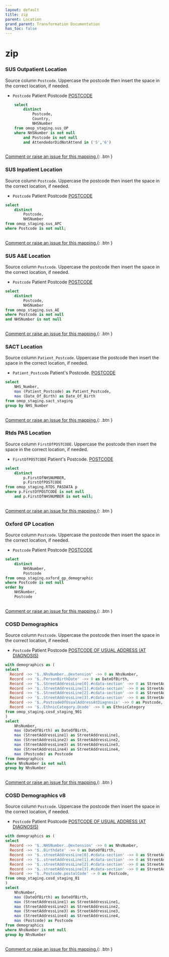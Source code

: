 ```yaml
---
layout: default
title: zip
parent: Location
grand_parent: Transformation Documentation
has_toc: false
---
```

# zip
### SUS Outpatient Location
Source column  `Postcode`.
Uppercase the postcode then insert the space in the correct location, if needed.

* `Postcode` Patient Postcode [POSTCODE]()

```sql
	select
		distinct
			Postcode,
			Country,
			NHSNumber
	from omop_staging.sus_OP
	where NHSNumber is not null
		and Postcode is not null
		and AttendedorDidNotAttend in ('5','6')
	
```


[Comment or raise an issue for this mapping.](https://github.com/answerdigital/oxford-omop-data-mapper/issues/new?title=OMOP%20Location%20table%20zip%20field%20SUS%20Outpatient%20Location%20mapping){: .btn }
### SUS Inpatient Location
Source column  `Postcode`.
Uppercase the postcode then insert the space in the correct location, if needed.

* `Postcode` Patient Postcode [POSTCODE]()

```sql
select
	distinct
		Postcode,
		NHSNumber
from omop_staging.sus_APC
where Postcode is not null;
	
```


[Comment or raise an issue for this mapping.](https://github.com/answerdigital/oxford-omop-data-mapper/issues/new?title=OMOP%20Location%20table%20zip%20field%20SUS%20Inpatient%20Location%20mapping){: .btn }
### SUS A&E Location
Source column  `Postcode`.
Uppercase the postcode then insert the space in the correct location, if needed.

* `Postcode` Patient Postcode [POSTCODE]()

```sql
select
	distinct
		Postcode,
		NHSNumber
from omop_staging.sus_AE
where Postcode is not null
and NHSNumber is not null
	
```


[Comment or raise an issue for this mapping.](https://github.com/answerdigital/oxford-omop-data-mapper/issues/new?title=OMOP%20Location%20table%20zip%20field%20SUS%20A&E%20Location%20mapping){: .btn }
### SACT Location
Source column  `Patient_Postcode`.
Uppercase the postcode then insert the space in the correct location, if needed.

* `Patient_Postcode` Patient's Postcode. [POSTCODE]()

```sql
select
	NHS_Number,
	max (Patient_Postcode) as Patient_Postcode,
	max (Date_Of_Birth) as Date_Of_Birth
from omop_staging.sact_staging
group by NHS_Number
	
```


[Comment or raise an issue for this mapping.](https://github.com/answerdigital/oxford-omop-data-mapper/issues/new?title=OMOP%20Location%20table%20zip%20field%20SACT%20Location%20mapping){: .btn }
### Rtds PAS Location
Source column  `FirstOfPOSTCODE`.
Uppercase the postcode then insert the space in the correct location, if needed.

* `FirstOfPOSTCODE` Patient's Postcode. [POSTCODE]()

```sql
select
	distinct
		p.FirstOfNHSNUMBER,
		p.FirstOfPOSTCODE
from omop_staging.RTDS_PASDATA p
where p.FirstOfPOSTCODE is not null
	and p.FirstOfNHSNUMBER is not null;
	
```


[Comment or raise an issue for this mapping.](https://github.com/answerdigital/oxford-omop-data-mapper/issues/new?title=OMOP%20Location%20table%20zip%20field%20Rtds%20PAS%20Location%20mapping){: .btn }
### Oxford GP Location
Source column  `Postcode`.
Uppercase the postcode then insert the space in the correct location, if needed.

* `Postcode` Patient Postcode [POSTCODE]()

```sql
select
	distinct
		NHSNumber,
		Postcode
from omop_staging.oxford_gp_demographic
where Postcode is not null
order by
	NHSNumber,
	Postcode
	
```


[Comment or raise an issue for this mapping.](https://github.com/answerdigital/oxford-omop-data-mapper/issues/new?title=OMOP%20Location%20table%20zip%20field%20Oxford%20GP%20Location%20mapping){: .btn }
### COSD Demographics
Source column  `Postcode`.
Uppercase the postcode then insert the space in the correct location, if needed.

* `Postcode` Patient Postcode [POSTCODE OF USUAL ADDRESS (AT DIAGNOSIS)]()

```sql
with demographics as (
select 
  Record ->> '$..NhsNumber..@extension' ->> 0 as NhsNumber,
  Record ->> '$..PersonBirthDate' ->> 0 as DateOfBirth,
  Record ->> '$..StreetAddressLine[0].#cdata-section' ->> 0 as StreetAddressLine1,
  Record ->> '$..StreetAddressLine[1].#cdata-section' ->> 0 as StreetAddressLine2,
  Record ->> '$..StreetAddressLine[2].#cdata-section' ->> 0 as StreetAddressLine3,
  Record ->> '$..StreetAddressLine[3].#cdata-section' ->> 0 as StreetAddressLine4,
  Record ->> '$..PostcodeOfUsualAddressAtDiagnosis' ->> 0 as Postcode,
  Record ->> '$..EthnicCategory.@code' ->> 0 as EthnicCategory
from omop_staging.cosd_staging_901
)
select
	NhsNumber,
	max (DateOfBirth) as DateOfBirth,
	max (StreetAddressLine1) as StreetAddressLine1,
	max (StreetAddressLine2) as StreetAddressLine2,
	max (StreetAddressLine3) as StreetAddressLine3,
	max (StreetAddressLine4) as StreetAddressLine4,
	max (Postcode) as Postcode
from demographics 
where NhsNumber is not null
group by NhsNumber
	
```


[Comment or raise an issue for this mapping.](https://github.com/answerdigital/oxford-omop-data-mapper/issues/new?title=OMOP%20Location%20table%20zip%20field%20COSD%20Demographics%20mapping){: .btn }
### COSD Demographics v8
Source column  `Postcode`.
Uppercase the postcode then insert the space in the correct location, if needed.

* `Postcode` Patient Postcode [POSTCODE OF USUAL ADDRESS (AT DIAGNOSIS)]()

```sql
with demographics as (
select 
  Record ->> '$..NHSNumber..@extension' ->> 0 as NhsNumber,
  Record ->> '$..Birthdate' ->> 0 as DateOfBirth,
  Record ->> '$..streetAddressLine[0].#cdata-section' ->> 0 as StreetAddressLine1,
  Record ->> '$..streetAddressLine[1].#cdata-section' ->> 0 as StreetAddressLine2,
  Record ->> '$..streetAddressLine[2].#cdata-section' ->> 0 as StreetAddressLine3,
  Record ->> '$..streetAddressLine[3].#cdata-section' ->> 0 as StreetAddressLine4,
  Record ->> '$..Postcode.postalCode' -> 0 as Postcode,
from omop_staging.cosd_staging_81
)
select
	NhsNumber,
	max (DateOfBirth) as DateOfBirth,
	max (StreetAddressLine1) as StreetAddressLine1,
	max (StreetAddressLine2) as StreetAddressLine2,
	max (StreetAddressLine3) as StreetAddressLine3,
	max (StreetAddressLine4) as StreetAddressLine4,
	max (Postcode) as Postcode
from demographics 
where NhsNumber is not null
group by NhsNumber
	
```


[Comment or raise an issue for this mapping.](https://github.com/answerdigital/oxford-omop-data-mapper/issues/new?title=OMOP%20Location%20table%20zip%20field%20COSD%20Demographics%20v8%20mapping){: .btn }
